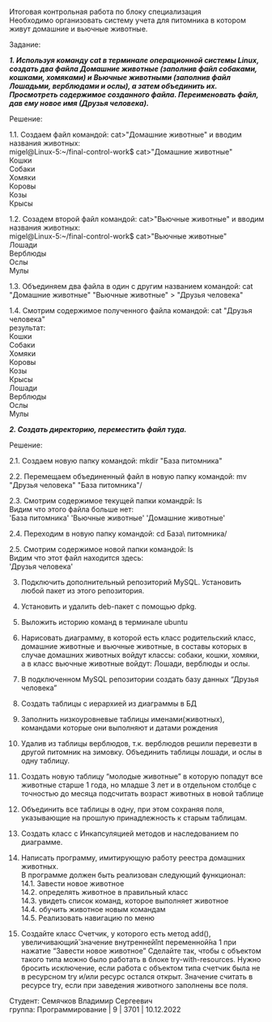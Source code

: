 Итоговая контрольная работа по блоку специализация  
Необходимо организовать систему учета для питомника в котором живут домашние и вьючные животные.  

Задание:  

***1. Используя команду cat в терминале операционной системы Linux, создать два файла Домашние животные (заполнив файл собаками, кошками, хомяками) и Вьючные животными (заполнив файл Лошадьми, верблюдами и ослы), а затем объединить их. Просмотреть cодержимое созданного файла. Переименовать файл, дав ему новое имя (Друзья человека).***  

Решение:  

1.1. Создаем файл командой: cat>"Домашние животные" и вводим названия животных:   
migel@Linux-5:~/final-control-work$ cat>"Домашние животные"  
Кошки  
Собаки  
Хомяки  
Коровы  
Козы  
Крысы  

1.2. Созадем второй файл командой: cat>"Вьючные животные" и вводим названия животных:   
migel@Linux-5:~/final-control-work$ cat>"Вьючные животные"  
Лошади  
Верблюды  
Ослы  
Мулы  

1.3. Объединяем два файла в один с другим названием командой: cat "Домашние животные" "Вьючные животные" > "Друзья человека"  

1.4. Смотрим содержимое полученного файла командой: cat "Друзья человека"  
результат:  
Кошки  
Собаки  
Хомяки  
Коровы  
Козы  
Крысы  
Лошади  
Верблюды  
Ослы  
Мулы  

***2. Создать директорию, переместить файл туда.***  

Решение:  

2.1. Создаем новую папку командой: mkdir "База питомника"  

2.2. Перемещаем объединенный файл в новую папку командой: mv "Друзья человека" "База питомника"/  

2.3. Смотрим содержимое текущей папки командрй: ls  
Видим что этого файла больше нет:  
'База питомника'  'Вьючные животные'  'Домашние животные'  

2.4. Переходим в новую папку командой: cd База\ питомника/  

2.5. Смотрим содержимое новой папки командой: ls  
Видим что этот файл находится здесь:  
'Друзья человека'  

3. Подключить дополнительный репозиторий MySQL. Установить любой пакет из этого репозитория.  

4. Установить и удалить deb-пакет с помощью dpkg.  
5. Выложить историю команд в терминале ubuntu  
6. Нарисовать диаграмму, в которой есть класс родительский класс, домашние животные и вьючные животные, в составы которых в случае домашних животных войдут классы: собаки, кошки, хомяки, а в класс вьючные животные войдут: Лошади, верблюды и ослы.  
7. В подключенном MySQL репозитории создать базу данных “Друзья человека”  
8. Создать таблицы с иерархией из диаграммы в БД  
9. Заполнить низкоуровневые таблицы именами(животных), командами которые они выполняют и датами рождения  
10. Удалив из таблицы верблюдов, т.к. верблюдов решили перевезти в другой питомник на зимовку. Объединить таблицы лошади, и ослы в одну таблицу.  
11. Создать новую таблицу “молодые животные” в которую попадут все животные старше 1 года, но младше 3 лет и в отдельном столбце с точностью до месяца подсчитать возраст животных в новой таблице  
12. Объединить все таблицы в одну, при этом сохраняя поля, указывающие на прошлую принадлежность к старым таблицам.  


13. Создать класс с Инкапсуляцией методов и наследованием по диаграмме.  

14. Написать программу, имитирующую работу реестра домашних животных.  
В программе должен быть реализован следующий функционал:  
14.1. Завести новое животное  
14.2. определять животное в правильный класс  
14.3. увидеть список команд, которое выполняет животное  
14.4. обучить животное новым командам  
14.5. Реализовать навигацию по меню  

15. Создайте класс Счетчик, у которого есть метод add(), увеличивающий̆  значение внутренней̆int переменной̆на 1 при нажатие “Завести новое животное” Сделайте так, чтобы с объектом такого типа можно было работать в блоке try-with-resources. Нужно бросить исключение, если работа с объектом типа счетчик была не в ресурсном try и/или ресурс остался открыт. Значение
считать в ресурсе try, если при заведения животного заполнены все поля.  


Студент: Семячков Владимир Сергеевич  
группа: Программирование | 9 | 3701 | 10.12.2022